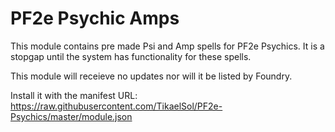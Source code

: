 # PF2e Psychic Amps

This module contains pre made Psi and Amp spells for PF2e Psychics. It is a stopgap until the system has functionality for these spells.

This module will receieve no updates nor will it be listed by Foundry.

Install it with the manifest URL: https://raw.githubusercontent.com/TikaelSol/PF2e-Psychics/master/module.json
